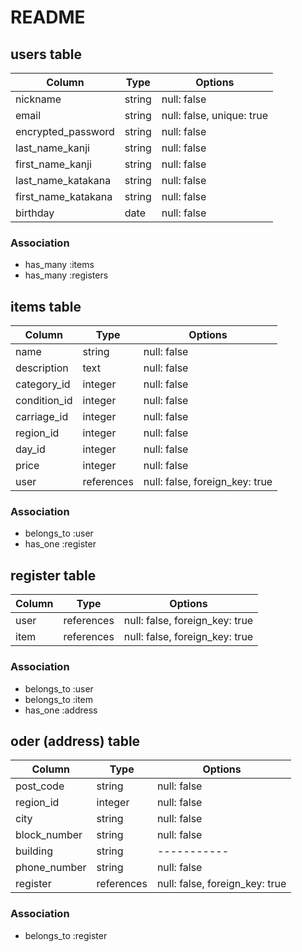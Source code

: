 # README

## users table
| Column                 | Type  | Options     |
| -----------------------| ------| ----------- |
| nickname               | string| null: false |
| email                  | string| null: false, unique: true |
| encrypted_password     | string| null: false |
| last_name_kanji        | string| null: false |
| first_name_kanji       | string| null: false |
| last_name_katakana     | string| null: false |
| first_name_katakana    | string| null: false |
| birthday               | date  | null: false |

### Association 

- has_many :items
- has_many :registers

## items table
| Column             | Type  | Options     |
| ----------------   | ------| ----------- |
| name               | string  | null: false |
| description        | text    | null: false |
| category_id        | integer | null: false |
| condition_id       | integer | null: false |
| carriage_id        | integer | null: false |
| region_id          | integer | null: false |
| day_id             | integer | null: false |
| price              | integer | null: false |
| user               | references| null: false, foreign_key: true |


### Association 
- belongs_to :user
- has_one :register


## register table
| Column             | Type  | Options     |
| ----------------   | ------| ----------- |
| user               | references| null: false, foreign_key: true |
| item               | references| null: false, foreign_key: true |

### Association 
- belongs_to :user
- belongs_to :item
- has_one :address



## oder (address) table
| Column             | Type  | Options     |
| ----------------   | ------| ----------- |
| post_code          | string| null: false |
| region_id          |integer| null: false |
| city               | string| null: false |
| block_number       | string| null: false |
| building           | string| ----------- |
| phone_number       | string| null: false |
| register               | references| null: false, foreign_key: true |

### Association
- belongs_to :register







